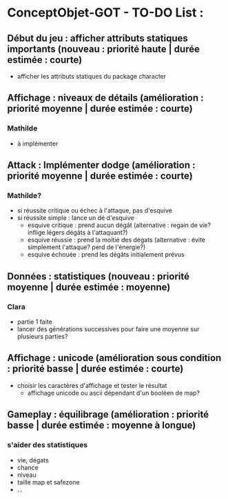 # ConceptObjet-GOT - TO-DO List :


## Début du jeu : afficher attributs statiques importants (nouveau : priorité haute | durée estimée : courte)
- afficher les attributs statiques du package character


## Affichage : niveaux de détails (amélioration : priorité moyenne | durée estimée : courte)
### Mathilde
- à implémenter


## Attack : Implémenter dodge (amélioration : priorité moyenne | durée estimée : courte)
### Mathilde?
- si réussite critique ou échec à l'attaque, pas d'esquive
- si réussite simple : lance un dé d'esquive
  - esquive critique : prend aucun dégât (alternative : regain de vie? inflige légers dégâts à l'attaquant?)
  - esquive réussie : prend la moitié des dégats (alternative : évite simplement l'attaque? perd de l'énergie?)
  - esquive échouée : prend les dégâts initialement prévus


## Données : statistiques (nouveau : priorité moyenne | durée estimée : moyenne)
### Clara
- partie 1 faite
- lancer des générations successives pour faire une moyenne sur plusieurs parties?


## Affichage : unicode (amélioration sous condition : priorité basse | durée estimée : courte)
- choisir les caractères d'affichage et tester le résultat
  - affichage unicode ou ascii dépendant d'un booléen de map?


## Gameplay : équilibrage (amélioration : priorité basse | durée estimée : moyenne à longue)
### s'aider des statistiques
- vie, dégats
- chance
- niveau
- taille map et safezone
- ...

